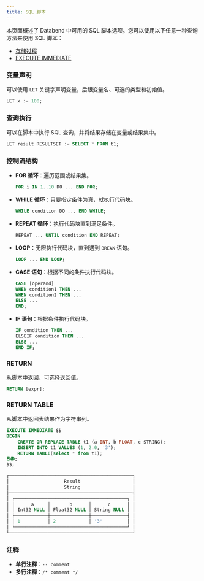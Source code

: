 ```yaml
---
title: SQL 脚本
---
```


本页面概述了 Databend 中可用的 SQL 脚本选项。您可以使用以下任意一种查询方法来使用 SQL 脚本：

- [存储过程](/guides/query/stored-procedure)
- [EXECUTE IMMEDIATE](/sql/sql-commands/administration-cmds/execute-immediate)

### 变量声明

可以使用 `LET` 关键字声明变量，后跟变量名、可选的类型和初始值。

```sql title='示例:'
LET x := 100;
```

### 查询执行

可以在脚本中执行 SQL 查询，并将结果存储在变量或结果集中。

```sql title='示例:'
LET result RESULTSET := SELECT * FROM t1;
```

### 控制流结构

- **FOR 循环**：遍历范围或结果集。

    ```sql title='示例:'
    FOR i IN 1..10 DO ... END FOR;
    ```

- **WHILE 循环**：只要指定条件为真，就执行代码块。

    ```sql title='示例:'
    WHILE condition DO ... END WHILE;
    ```

- **REPEAT 循环**：执行代码块直到满足条件。

    ```sql title='示例:'
    REPEAT ... UNTIL condition END REPEAT;
    ```

- **LOOP**：无限执行代码块，直到遇到 `BREAK` 语句。

    ```sql title='示例:'
    LOOP ... END LOOP;
    ```

- **CASE 语句**：根据不同的条件执行代码块。

    ```sql title='示例:'
    CASE [operand]
    WHEN condition1 THEN ...
    WHEN condition2 THEN ...
    ELSE ...
    END;
    ```

- **IF 语句**：根据条件执行代码块。

    ```sql title='示例:'
    IF condition THEN ...
    ELSEIF condition THEN ...
    ELSE ...
    END IF;
    ```

### RETURN

从脚本中返回，可选择返回值。

```sql title='示例:'
RETURN [expr];
```

### RETURN TABLE

从脚本中返回表结果作为字符串列。

```sql title='示例:'
EXECUTE IMMEDIATE $$
BEGIN
    CREATE OR REPLACE TABLE t1 (a INT, b FLOAT, c STRING);
    INSERT INTO t1 VALUES (1, 2.0, '3');
    RETURN TABLE(select * from t1);
END;
$$;

┌─────────────────────────────────────────────┐
│                    Result                   │
│                    String                   │
├─────────────────────────────────────────────┤
│ ┌─────────────────────────────────────────┐ │
│ │      a     │       b      │      c      │ │
│ │ Int32 NULL │ Float32 NULL │ String NULL │ │
│ ├────────────┼──────────────┼─────────────┤ │
│ │ 1          │ 2            │ '3'         │ │
│ └─────────────────────────────────────────┘ │
└─────────────────────────────────────────────┘
```

### 注释

- **单行注释**：`-- comment`
- **多行注释**：`/* comment */`